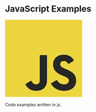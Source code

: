 # JavaScript Examples

![JavaScript Logo](./js.png "JavaScript Logo")

Code examples written in js.

